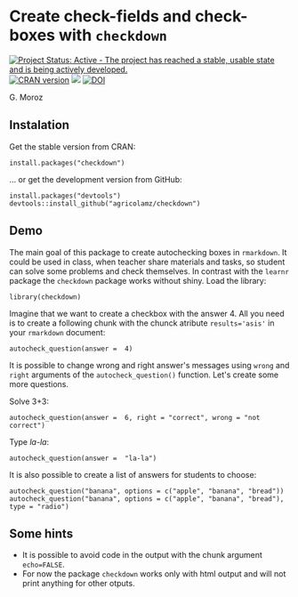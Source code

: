 # Create check-fields and check-boxes with `checkdown`

[![Project Status: Active - The project has reached a stable, usable state and is being actively developed.](http://www.repostatus.org/badges/latest/active.svg)](http://www.repostatus.org/#active)
[![CRAN version](http://www.r-pkg.org/badges/version/checkdown)](https://cran.r-project.org/package=checkdown)
[![](http://cranlogs.r-pkg.org/badges/grand-total/checkdown)](https://CRAN.R-project.org/package=checkdown)
[![DOI](https://zenodo.org/badge/240126674.svg)](https://zenodo.org/badge/latestdoi/240126674)



G. Moroz

## Instalation

Get the stable version from CRAN:

```{r, eval=FALSE}
install.packages("checkdown")
```

… or get the development version from GitHub:

```{r, eval=FALSE}
install.packages("devtools")
devtools::install_github("agricolamz/checkdown")
```

## Demo

The main goal of this package to create autochecking boxes in `rmarkdown`. It could be used in class, when teacher share materials and tasks, so student can solve some problems and check themselves. In contrast with the `learnr` package the `checkdown` package works without shiny. Load the library:

```{r}
library(checkdown)
```

Imagine that we want to create a checkbox with the answer 4. All you need is to create a following chunk with the chunck atribute `results='asis'` in your `rmarkdown` document:
```{r, results='asis'}
autocheck_question(answer =  4)
```

It is possible to change wrong and right answer's messages using `wrong` and `right` arguments of the `autocheck_question()` function. Let's create some more questions.

Solve 3+3:
```{r, results='asis'}
autocheck_question(answer =  6, right = "correct", wrong = "not correct")
```

Type *la-la*:
```{r, results='asis'}
autocheck_question(answer =  "la-la")
```

It is also possible to create a list of answers for students to choose:

```{r, results="asis"}
autocheck_question("banana", options = c("apple", "banana", "bread"))
autocheck_question("banana", options = c("apple", "banana", "bread"), type = "radio")
```

## Some hints

* It is possible to avoid code in the output with the chunk argument `echo=FALSE`.
* For now the package `checkdown` works only with html output and will not print anything for other otputs.
